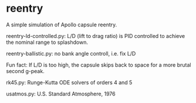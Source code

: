 # reentry
A simple simulation of Apollo capsule reentry. 

reentry-ld-controlled.py: L/D (lift to drag ratio) is PID controlled to achieve the nominal range to splashdown. 

reentry-ballistic.py: no bank angle controll, i.e. fix L/D

Fun fact: If L/D is too high, the capsule skips back to space for a more brutal second g-peak.

rk45.py: Runge-Kutta ODE solvers of orders 4 and 5

usatmos.py: U.S. Standard Atmosphere, 1976

